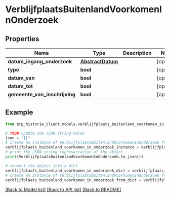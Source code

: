 # VerblijfplaatsBuitenlandVoorkomenInOnderzoek


## Properties

Name | Type | Description | Notes
------------ | ------------- | ------------- | -------------
**datum_ingang_onderzoek** | [**AbstractDatum**](AbstractDatum.md) |  | [optional] 
**type** | **bool** |  | [optional] 
**datum_van** | **bool** |  | [optional] 
**datum_tot** | **bool** |  | [optional] 
**gemeente_van_inschrijving** | **bool** |  | [optional] 

## Example

```python
from brp_historie_client.models.verblijfplaats_buitenland_voorkomen_in_onderzoek import VerblijfplaatsBuitenlandVoorkomenInOnderzoek

# TODO update the JSON string below
json = "{}"
# create an instance of VerblijfplaatsBuitenlandVoorkomenInOnderzoek from a JSON string
verblijfplaats_buitenland_voorkomen_in_onderzoek_instance = VerblijfplaatsBuitenlandVoorkomenInOnderzoek.from_json(json)
# print the JSON string representation of the object
print(VerblijfplaatsBuitenlandVoorkomenInOnderzoek.to_json())

# convert the object into a dict
verblijfplaats_buitenland_voorkomen_in_onderzoek_dict = verblijfplaats_buitenland_voorkomen_in_onderzoek_instance.to_dict()
# create an instance of VerblijfplaatsBuitenlandVoorkomenInOnderzoek from a dict
verblijfplaats_buitenland_voorkomen_in_onderzoek_from_dict = VerblijfplaatsBuitenlandVoorkomenInOnderzoek.from_dict(verblijfplaats_buitenland_voorkomen_in_onderzoek_dict)
```
[[Back to Model list]](../README.md#documentation-for-models) [[Back to API list]](../README.md#documentation-for-api-endpoints) [[Back to README]](../README.md)


